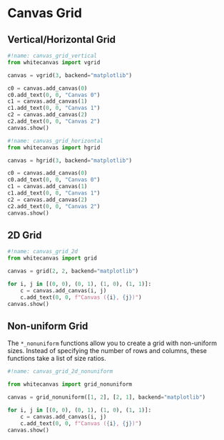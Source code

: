 # Canvas Grid

## Vertical/Horizontal Grid

``` python
#!name: canvas_grid_vertical
from whitecanvas import vgrid

canvas = vgrid(3, backend="matplotlib")

c0 = canvas.add_canvas(0)
c0.add_text(0, 0, "Canvas 0")
c1 = canvas.add_canvas(1)
c1.add_text(0, 0, "Canvas 1")
c2 = canvas.add_canvas(2)
c2.add_text(0, 0, "Canvas 2")
canvas.show()
```


``` python
#!name: canvas_grid_horizontal
from whitecanvas import hgrid

canvas = hgrid(3, backend="matplotlib")

c0 = canvas.add_canvas(0)
c0.add_text(0, 0, "Canvas 0")
c1 = canvas.add_canvas(1)
c1.add_text(0, 0, "Canvas 1")
c2 = canvas.add_canvas(2)
c2.add_text(0, 0, "Canvas 2")
canvas.show()
```

## 2D Grid

``` python
#!name: canvas_grid_2d
from whitecanvas import grid

canvas = grid(2, 2, backend="matplotlib")

for i, j in [(0, 0), (0, 1), (1, 0), (1, 1)]:
    c = canvas.add_canvas(i, j)
    c.add_text(0, 0, f"Canvas ({i}, {j})")
canvas.show()
```

## Non-uniform Grid

The `*_nonuniform` functions allow you to create a grid with non-uniform sizes.
Instead of specifying the number of rows and columns, these functions take a list of size ratios.

``` python
#!name: canvas_grid_2d_nonuniform

from whitecanvas import grid_nonuniform

canvas = grid_nonuniform([1, 2], [2, 1], backend="matplotlib")

for i, j in [(0, 0), (0, 1), (1, 0), (1, 1)]:
    c = canvas.add_canvas(i, j)
    c.add_text(0, 0, f"Canvas ({i}, {j})")
canvas.show()
```

